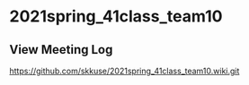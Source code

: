 # 2021spring_41class_team10

## View Meeting Log
https://github.com/skkuse/2021spring_41class_team10.wiki.git
